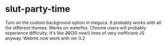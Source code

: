 # slut-party-time
Turn on the custom background option in meguca. It probably works with all the different themes. Werks on waterfox. Chrome users will probably experience difficulty. It's like ~~20~~(30 now!) lines of very inefficient JS anyway.
Webms now work with ver 0.2